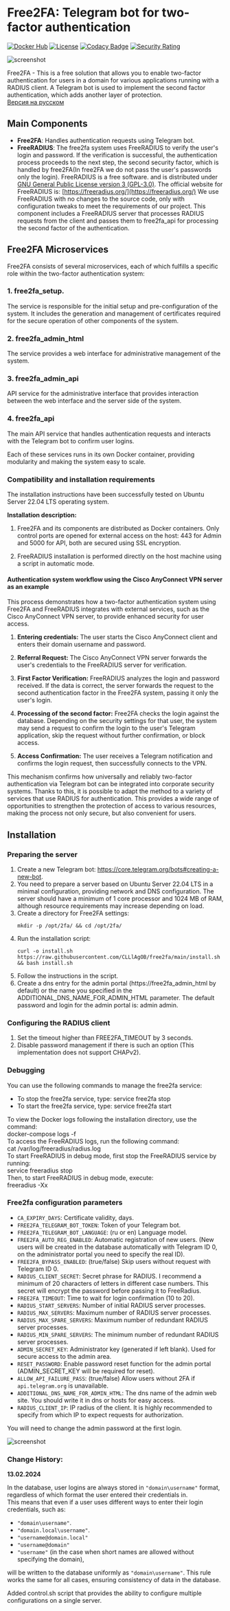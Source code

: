 # Free2FA: Telegram bot for two-factor authentication

[![Docker Hub](https://img.shields.io/docker/pulls/clllagob/free2fa.svg?style=flat-square)][Docker Hub]
[![License](https://img.shields.io/github/license/clllagob/free2fa.svg?style=flat-square)][License]
[![Codacy Badge](https://app.codacy.com/project/badge/Grade/5b38ed1f5983438693f7ab92724d1282)][Codacy Badge]
[![Security Rating](https://sonarcloud.io/api/project_badges/measure?project=CLLlAgOB_free2fa&metric=security_rating)][Security Rating]

[Docker Hub]:           https://hub.docker.com/r/clllagob/free2fa
[License]:              https://github.com/clllagob/free2fa/blob/master/LICENSE
[Codacy Badge]:         https://app.codacy.com/gh/CLLlAgOB/free2fa/dashboard?utm_source=gh&utm_medium=referral&utm_content=&utm_campaign=Badge_grade
[Security Rating]:  https://sonarcloud.io/summary/new_code?id=CLLlAgOB_free2fa

![screenshot](img/1-0en.png)  

Free2FA - This is a free solution that allows you to enable two-factor authentication for users in a domain for various applications running with a RADIUS client. A Telegram bot is used to implement the second factor authentication, which adds another layer of protection.  
[Версия на русском](./READMERU.md) 

## Main Components

- **Free2FA**: Handles authentication requests using Telegram bot.
- **FreeRADIUS**: The free2fa system uses FreeRADIUS to verify the user's login and password. If the verification is successful, the authentication process proceeds to the next step, the second security factor, which is handled by free2FA(In free2FA we do not pass the user's passwords only the login). FreeRADIUS is a free software. 
and is distributed under [GNU General Public License version 3 (GPL-3.0)](https://www.gnu.org/licenses/gpl-3.0.en.html).
The official website for FreeRADIUS is: [https://freeradius.org/](https://freeradius.org/)
We use FreeRADIUS with no changes to the source code, only with configuration tweaks to meet the requirements of our project.
This component includes a FreeRADIUS server that processes RADIUS requests from the client and passes them to free2fa_api for processing the second factor of the authentication.

## Free2FA Microservices

Free2FA consists of several microservices, each of which fulfills a specific role within the two-factor authentication system:

### 1. free2fa_setup.
The service is responsible for the initial setup and pre-configuration of the system. It includes the generation and management of certificates required for the secure operation of other components of the system.

### 2. free2fa_admin_html
The service provides a web interface for administrative management of the system.

### 3. free2fa_admin_api
API service for the administrative interface that provides interaction between the web interface and the server side of the system.

### 4. free2fa_api
The main API service that handles authentication requests and interacts with the Telegram bot to confirm user logins.


Each of these services runs in its own Docker container, providing modularity and making the system easy to scale. 

### Compatibility and installation requirements

The installation instructions have been successfully tested on Ubuntu Server 22.04 LTS operating system.

**Installation description:**

1. Free2FA and its components are distributed as Docker containers. Only control ports are opened for external access on the host: 443 for Admin and 5000 for API, both are secured using SSL encryption.

2. FreeRADIUS installation is performed directly on the host machine using a script in automatic mode. 

#### Authentication system workflow using the Cisco AnyConnect VPN server as an example

This process demonstrates how a two-factor authentication system using Free2FA and FreeRADIUS integrates with external services, such as the Cisco AnyConnect VPN server, to provide enhanced security for user access.

1. **Entering credentials:** The user starts the Cisco AnyConnect client and enters their domain username and password.

2. **Referral Request:** The Cisco AnyConnect VPN server forwards the user's credentials to the FreeRADIUS server for verification.

3. **First Factor Verification:** FreeRADIUS analyzes the login and password received. If the data is correct, the server forwards the request to the second authentication factor in the Free2FA system, passing it only the user's login.

4. **Processing of the second factor:** Free2FA checks the login against the database. Depending on the security settings for that user, the system may send a request to confirm the login to the user's Telegram application, skip the request without further confirmation, or block access.

5. **Access Confirmation:** The user receives a Telegram notification and confirms the login request, then successfully connects to the VPN.

This mechanism confirms how universally and reliably two-factor authentication via Telegram bot can be integrated into corporate security systems. Thanks to this, it is possible to adapt the method to a variety of services that use RADIUS for authentication. This provides a wide range of opportunities to strengthen the protection of access to various resources, making the process not only secure, but also convenient for users.


## Installation

### Preparing the server

1. Create a new Telegram bot: https://core.telegram.org/bots#creating-a-new-bot.
2. You need to prepare a server based on Ubuntu Server 22.04 LTS in a minimal configuration, providing network and DNS configuration. The server should have a minimum of 1 core processor and 1024 MB of RAM, although resource requirements may increase depending on load.
3. Create a directory for Free2FA settings:
   ```
   mkdir -p /opt/2fa/ && cd /opt/2fa/
   ```
4. Run the installation script:
   ```
   curl -o install.sh https://raw.githubusercontent.com/CLLlAgOB/free2fa/main/install.sh && bash install.sh
   ```
5. Follow the instructions in the script.
6. Create a dns entry for the admin portal (https://free2fa_admin_html by default) or the name you specified in the ADDITIONAL_DNS_NAME_FOR_ADMIN_HTML parameter. The default password and login for the admin portal is: admin admin.

### Configuring the RADIUS client

1. Set the timeout higher than FREE2FA_TIMEOUT by 3 seconds.
2. Disable password management if there is such an option (This implementation does not support CHAPv2).

### Debugging

You can use the following commands to manage the free2fa service:
- To stop the free2fa service, type: service free2fa stop
- To start the free2fa service, type: service free2fa start  

To view the Docker logs following the installation directory, use the command:  
docker-compose logs -f  
To access the FreeRADIUS logs, run the following command:  
cat /var/log/freeradius/radius.log  
To start FreeRADIUS in debug mode, first stop the FreeRADIUS service by running:  
service freeradius stop  
Then, to start FreeRADIUS in debug mode, execute:  
freeradius -Xx  

### Free2fa configuration parameters

- `CA_EXPIRY_DAYS`: Certificate validity, days.
- `FREE2FA_TELEGRAM_BOT_TOKEN`: Token of your Telegram bot.
- `FREE2FA_TELEGRAM_BOT_LANGUAGE`: (ru or en) Language model.
- `FREE2FA_AUTO_REG_ENABLED`: Automatic registration of new users. (New users will be created in the database automatically with Telegram ID 0, on the administrator portal you need to specify the real ID).
- `FREE2FA_BYPASS_ENABLED`: (true/false) Skip users without request with Telegram ID 0.
- `RADIUS_CLIENT_SECRET`: Secret phrase for RADIUS. I recommend a minimum of 20 characters of letters in different case numbers. This secret will encrypt the password before passing it to FreeRadius.
- `FREE2FA_TIMEOUT`: Time to wait for login confirmation (10 to 20).
- `RADIUS_START_SERVERS`: Number of initial RADIUS server processes.
- `RADIUS_MAX_SERVERS`: Maximum number of RADIUS server processes.
- `RADIUS_MAX_SPARE_SERVERS`: Maximum number of redundant RADIUS server processes.
- `RADIUS_MIN_SPARE_SERVERS`: The minimum number of redundant RADIUS server processes.
- `ADMIN_SECRET_KEY`: Administrator key (generated if left blank). Used for secure access to the admin area.
- `RESET_PASSWORD`: Enable password reset function for the admin portal (ADMIN_SECRET_KEY will be required for reset).
- `ALLOW_API_FAILURE_PASS`: (true/false) Allow users without 2FA if `api.telegram.org` is unavailable. 
- `ADDITIONAL_DNS_NAME_FOR_ADMIN_HTML`: The dns name of the admin web site. You should write it in dns or hosts for easy access.
- `RADIUS_CLIENT_IP`: IP radius of the client. It is highly recommended to specify from which IP to expect requests for authorization.



You will need to change the admin password at the first login.

![screenshot](img/1-2.png)


### Change History:

**13.02.2024**

In the database, user logins are always stored in ``"domain\username"`` format, regardless of which format the user entered their credentials in.  
This means that even if a user uses different ways to enter their login credentials, such as:

- `"domain\username"`.
- `"domain.local\username"`.
- `"username@domain.local"`
- `"username@domain"`
- `"username"` (in the case when short names are allowed without specifying the domain),

will be written to the database uniformly as `"domain\username"`. This rule works the same for all cases, ensuring consistency of data in the database.  

Added control.sh script that provides the ability to configure multiple configurations on a single server.
